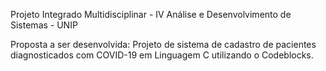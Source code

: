 Projeto Integrado Multidisciplinar - IV 
Análise e Desenvolvimento de Sistemas - UNIP

Proposta a ser desenvolvida:
Projeto de sistema de cadastro de pacientes diagnosticados com COVID-19 em Linguagem C utilizando o Codeblocks.


